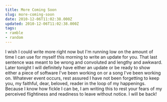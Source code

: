 ```yaml
---
title: More Coming Soon
slug: more-coming-soon
date: 2010-12-06T11:02:38.000Z
updated: 2010-12-06T11:02:38.000Z
tags:
- ramble
- random
---
```


I wish I could write more right now but I'm running low on the amount of time I can use for myself this morning to write an update for you.  That last sentence was meant to be wrong and convoluted and lengthy and awkward.  Later tonight I will definitely have either an update or be ready to show either a piece of software I've been working on or a song I've been working on.  Whatever event occurs, rest assured I have not been forgetting to keep you, my faithful, dear, beloved, reader in the loop of my happenings.  Because I know how fickle I can be, I am writing this to rest your fears of my perceived flightiness and readiness to leave without notice.  I will be back!
